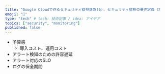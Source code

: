 ```yaml
---
title: "Google Cloudで作るセキュリティ監視基盤(6): セキュリティ監視の要件定義（非機能）"
emoji: "🔎"
type: "tech" # tech: 技術記事 / idea: アイデア
topics: ["security", "monitoring"]
published: false
---
```


- 予算感
    - 導入コスト、運用コスト
- アラート検知のための許容遅延
- アラート対応のSLO
- ログの保全期間
